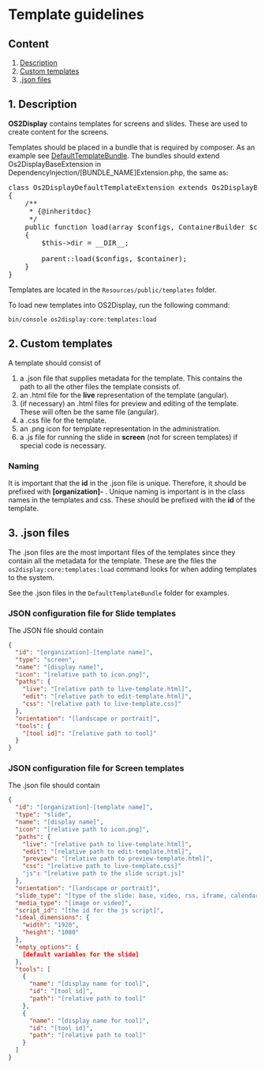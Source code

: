 # Template guidelines

## Content

1. [Description](#description)
2. [Custom templates](#custon-templates)
2. [.json files](#json)


<a name="description"></a>
## 1. Description

__OS2Display__ contains templates for screens and slides. These are used to create content for the screens.

Templates should be placed in a bundle that is required by composer. As an example see [DefaultTemplateBundle](https://github.com/os2display/default-template-bundle).
The bundles should extend Os2DisplayBaseExtension in DependencyInjection/[BUNDLE_NAME]Extension.php, the same as:
<pre>
class Os2DisplayDefaultTemplateExtension extends Os2DisplayBaseExtension
{
    /**
     * {@inheritdoc}
     */
    public function load(array $configs, ContainerBuilder $container)
    {
        $this->dir = __DIR__;

        parent::load($configs, $container);
    }
}
</pre>

Templates are located in the `Resources/public/templates` folder.

To load new templates into OS2Display, run the following command:

```Shell
bin/console os2display:core:templates:load
```

<a name="custom-templates"></a>
## 2. Custom templates

A template should consist of

1. a .json file that supplies metadata for the template. This contains the path to all the other files the template consists of.
2. an .html file for the __live__ representation of the template (angular).
3. (if necessary) an .html files for preview and editing of the template. These will often be the same file (angular). 
4. a .css file for the template.
5. an .png icon for template representation in the administration.
6. a .js file for running the slide in __screen__ (not for screen templates) if special code is necessary.

### Naming

It is important that the __id__ in the .json file is unique.
Therefore, it should be prefixed with __[organization]-__ .
Unique naming is important is in the class names in the templates and css.
These should be prefixed with the __id__ of the template.

<a name="json"></a>
## 3. .json files

The .json files are the most important files of the templates since they contain all the metadata for the template.
These are the files the `os2display:core:templates:load` command looks for when adding templates to the system. 

See the .json files in the `DefaultTemplateBundle` folder for examples. 

### JSON configuration file for Slide templates

The JSON file should contain 

```JSON
{
  "id": "[organization]-[template name]",
  "type": "screen",
  "name": "[display name]",
  "icon": "[relative path to icon.png]",
  "paths": {
    "live": "[relative path to live-template.html]",
    "edit": "[relative path to edit-template.html]",
    "css": "[relative path to live-template.css]"
  },
  "orientation": "[landscape or portrait]",
  "tools": {
    "[tool id]": "[relative path to tool]"
  }
}
```


### JSON configuration file for Screen templates

The .json file should contain

```JSON
{
  "id": "[organization]-[template name]",
  "type": "slide",
  "name": "[display name]",
  "icon": "[relative path to icon.png]",
  "paths": {
    "live": "[relative path to live-template.html]",
    "edit": "[relative path to edit-template.html]",
    "preview": "[relative path to preview-template.html]",
    "css": "[relative path to live-template.css]"
    "js": "[relative path to the slide script.js]"
  },
  "orientation": "[landscape or portrait]",
  "slide_type": "[type of the slide: base, video, rss, iframe, calendar]",
  "media_type": "[image or video]",
  "script_id": "[the id for the js script]",
  "ideal_dimensions": {
    "width": "1920",
    "height": "1080"
  },
  "empty_options": {
    [default variables for the slide]
  },
  "tools": [
    {
      "name": "[display name for tool]",
      "id": "[tool id]",
      "path": "[relative path to tool]"
    },
    {
      "name": "[display name for tool]",
      "id": "[tool id]",
      "path": "[relative path to tool]"
    }
  ]
}
```
